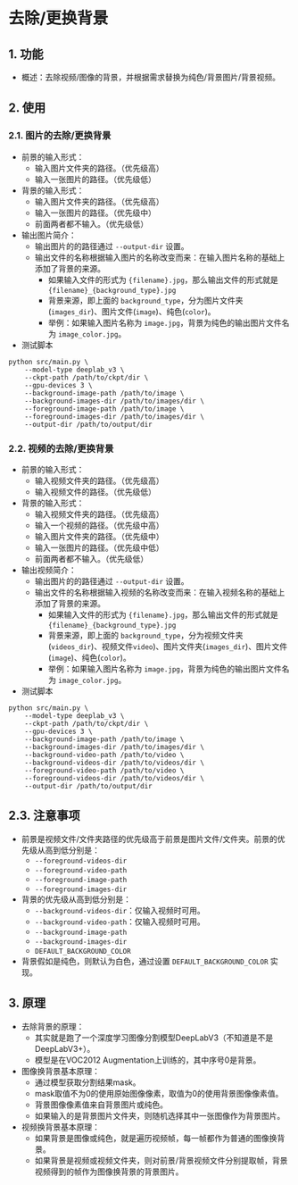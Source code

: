 # 去除/更换背景

## 1. 功能
+ 概述：去除视频/图像的背景，并根据需求替换为纯色/背景图片/背景视频。

## 2. 使用

### 2.1. 图片的去除/更换背景
+ 前景的输入形式：
  + 输入图片文件夹的路径。（优先级高）
  + 输入一张图片的路径。（优先级低）
+ 背景的输入形式：
  + 输入图片文件夹的路径。（优先级高）
  + 输入一张图片的路径。（优先级中）
  + 前面两者都不输入。（优先级低）
+ 输出图片简介：
  + 输出图片的的路径通过 `--output-dir` 设置。
  + 输出文件的名称根据输入图片的名称改变而来：在输入图片名称的基础上添加了背景的来源。
    + 如果输入文件的形式为 `{filename}.jpg`，那么输出文件的形式就是 `{filename}_{background_type}.jpg`
    + 背景来源，即上面的 `background_type`，分为图片文件夹(`images_dir`)、图片文件(`image`)、纯色(`color`)。
    + 举例：如果输入图片名称为 `image.jpg`，背景为纯色的输出图片文件名为 `image_color.jpg`。
+ 测试脚本
```shell
python src/main.py \
    --model-type deeplab_v3 \
    --ckpt-path /path/to/ckpt/dir \
    --gpu-devices 3 \
    --background-image-path /path/to/image \
    --background-images-dir /path/to/images/dir \
    --foreground-image-path /path/to/image \
    --foreground-images-dir /path/to/images/dir \
    --output-dir /path/to/output/dir
```


### 2.2. 视频的去除/更换背景
+ 前景的输入形式：
  + 输入视频文件夹的路径。（优先级高）
  + 输入视频文件的路径。（优先级低）
+ 背景的输入形式：
  + 输入视频文件夹的路径。（优先级高）
  + 输入一个视频的路径。（优先级中高）
  + 输入图片文件夹的路径。（优先级中）
  + 输入一张图片的路径。（优先级中低）
  + 前面两者都不输入。（优先级低）
+ 输出视频简介：
  + 输出图片的的路径通过 `--output-dir` 设置。
  + 输出文件的名称根据输入视频的名称改变而来：在输入视频名称的基础上添加了背景的来源。
    + 如果输入文件的形式为 `{filename}.jpg`，那么输出文件的形式就是 `{filename}_{background_type}.jpg`
    + 背景来源，即上面的 `background_type`，分为视频文件夹(`videos_dir`)、视频文件`video`)、图片文件夹(`images_dir`)、图片文件(`image`)、纯色(`color`)。
    + 举例：如果输入图片名称为 `image.jpg`，背景为纯色的输出图片文件名为 `image_color.jpg`。
+ 测试脚本
```shell
python src/main.py \
    --model-type deeplab_v3 \
    --ckpt-path /path/to/ckpt/dir \
    --gpu-devices 3 \
    --background-image-path /path/to/image \
    --background-images-dir /path/to/images/dir \
    --background-video-path /path/to/video \
    --background-videos-dir /path/to/videos/dir \
    --foreground-video-path /path/to/video \
    --foreground-videos-dir /path/to/videos/dir \
    --output-dir /path/to/output/dir
```


## 2.3. 注意事项
+ 前景是视频文件/文件夹路径的优先级高于前景是图片文件/文件夹。前景的优先级从高到低分别是：
  + `--foreground-videos-dir`
  + `--foreground-video-path`
  + `--foreground-image-path`
  + `--foreground-images-dir`
+ 背景的优先级从高到低分别是：
  + `--background-videos-dir`：仅输入视频时可用。
  + `--background-video-path`：仅输入视频时可用。
  + `--background-image-path`
  + `--background-images-dir`
  + `DEFAULT_BACKGROUND_COLOR`
+ 背景假如是纯色，则默认为白色，通过设置 `DEFAULT_BACKGROUND_COLOR` 实现。


## 3. 原理
+ 去除背景的原理：
  + 其实就是跑了一个深度学习图像分割模型DeepLabV3（不知道是不是DeepLabV3+）。
  + 模型是在VOC2012 Augmentation上训练的，其中序号0是背景。
+ 图像换背景基本原理：
  + 通过模型获取分割结果mask。
  + mask取值不为0的使用原始图像像素，取值为0的使用背景图像像素值。
  + 背景图像像素值来自背景图片或纯色。
  + 如果输入的是背景图片文件夹，则随机选择其中一张图像作为背景图片。
+ 视频换背景基本原理：
  + 如果背景是图像或纯色，就是遍历视频帧，每一帧都作为普通的图像换背景。
  + 如果背景是视频或视频文件夹，则对前景/背景视频文件分别提取帧，背景视频得到的帧作为图像换背景的背景图片。
